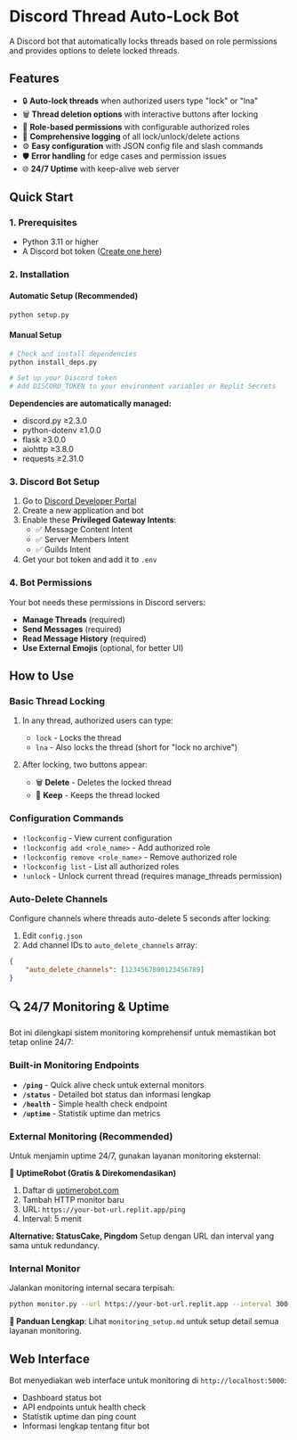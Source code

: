 # Discord Thread Auto-Lock Bot

A Discord bot that automatically locks threads based on role permissions and provides options to delete locked threads.

## Features

- 🔒 **Auto-lock threads** when authorized users type "lock" or "lna"
- 🗑️ **Thread deletion options** with interactive buttons after locking
- 👮 **Role-based permissions** with configurable authorized roles
- 📝 **Comprehensive logging** of all lock/unlock/delete actions
- ⚙️ **Easy configuration** with JSON config file and slash commands
- 🛡️ **Error handling** for edge cases and permission issues
- 🌐 **24/7 Uptime** with keep-alive web server

## Quick Start

### 1. Prerequisites

- Python 3.11 or higher
- A Discord bot token ([Create one here](https://discord.com/developers/applications))

### 2. Installation

#### Automatic Setup (Recommended)
```bash
python setup.py
```

#### Manual Setup
```bash
# Check and install dependencies
python install_deps.py

# Set up your Discord token
# Add DISCORD_TOKEN to your environment variables or Replit Secrets
```

**Dependencies are automatically managed:**
- discord.py ≥2.3.0
- python-dotenv ≥1.0.0  
- flask ≥3.0.0
- aiohttp ≥3.8.0
- requests ≥2.31.0

### 3. Discord Bot Setup

1. Go to [Discord Developer Portal](https://discord.com/developers/applications)
2. Create a new application and bot
3. Enable these **Privileged Gateway Intents**:
   - ✅ Message Content Intent
   - ✅ Server Members Intent
   - ✅ Guilds Intent
4. Get your bot token and add it to `.env`

### 4. Bot Permissions

Your bot needs these permissions in Discord servers:
- **Manage Threads** (required)
- **Send Messages** (required)
- **Read Message History** (required)
- **Use External Emojis** (optional, for better UI)

## How to Use

### Basic Thread Locking

1. In any thread, authorized users can type:
   - `lock` - Locks the thread
   - `lna` - Also locks the thread (short for "lock no archive")

2. After locking, two buttons appear:
   - 🗑️ **Delete** - Deletes the locked thread
   - 📌 **Keep** - Keeps the thread locked

### Configuration Commands

- `!lockconfig` - View current configuration
- `!lockconfig add <role_name>` - Add authorized role
- `!lockconfig remove <role_name>` - Remove authorized role  
- `!lockconfig list` - List all authorized roles
- `!unlock` - Unlock current thread (requires manage_threads permission)

### Auto-Delete Channels

Configure channels where threads auto-delete 5 seconds after locking:

1. Edit `config.json`
2. Add channel IDs to `auto_delete_channels` array:
```json
{
    "auto_delete_channels": [1234567890123456789]
}
```

## 🔍 24/7 Monitoring & Uptime

Bot ini dilengkapi sistem monitoring komprehensif untuk memastikan bot tetap online 24/7:

### Built-in Monitoring Endpoints
- **`/ping`** - Quick alive check untuk external monitors
- **`/status`** - Detailed bot status dan informasi lengkap
- **`/health`** - Simple health check endpoint
- **`/uptime`** - Statistik uptime dan metrics

### External Monitoring (Recommended)
Untuk menjamin uptime 24/7, gunakan layanan monitoring eksternal:

**🌟 UptimeRobot (Gratis & Direkomendasikan)**
1. Daftar di [uptimerobot.com](https://uptimerobot.com)
2. Tambah HTTP monitor baru
3. URL: `https://your-bot-url.replit.app/ping`
4. Interval: 5 menit

**Alternative: StatusCake, Pingdom**
Setup dengan URL dan interval yang sama untuk redundancy.

### Internal Monitor
Jalankan monitoring internal secara terpisah:
```bash
python monitor.py --url https://your-bot-url.replit.app --interval 300
```

**📖 Panduan Lengkap**: Lihat `monitoring_setup.md` untuk setup detail semua layanan monitoring.

## Web Interface

Bot menyediakan web interface untuk monitoring di `http://localhost:5000`:
- Dashboard status bot
- API endpoints untuk health check
- Statistik uptime dan ping count
- Informasi lengkap tentang fitur bot
